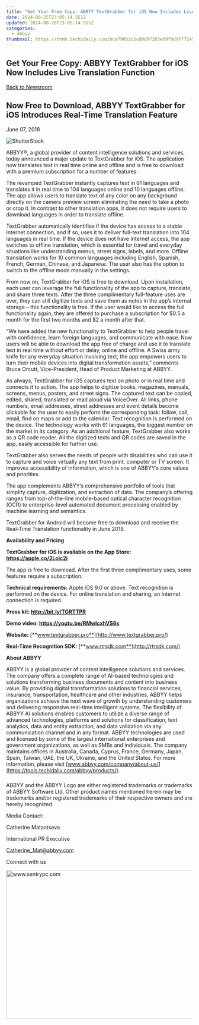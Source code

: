 ```yaml
---
title: "Get Your Free Copy: ABBYY TextGrabber for iOS Now Includes Live Translation Function"
date: 2024-08-25T23:05:14.551Z
updated: 2024-08-26T23:05:14.551Z
categories:
  - abbyy
thumbnail: https://thmb.techidaily.com/bca79052c5cd9d97263eb9f9d9f77145f2fe6968554def245326bd7e9d126f27.jpg
---
```


## Get Your Free Copy: ABBYY TextGrabber for iOS Now Includes Live Translation Function

[Back to Newsroom](https://tools.techidaily.com/abbyy/products/)

## Now Free to Download, ABBYY TextGrabber for iOS Introduces Real-Time Translation Feature

June 07, 2018

![ShutterStock](https://content.abbyy.com/-/media/project/abbyy/abbyy/branchtemplates/shutterstock_1272462163_1296-x-729.jpg?h=729&iar=0&w=1296)

ABBYY®, a global provider of content intelligence solutions and services, today announced a major update to TextGrabber for iOS. The application now translates text in real time online and offline and is free to download with a premium subscription for a number of features.

The revamped TextGrabber instantly captures text in 61 languages and translates it in real time to 104 languages online and 10 languages offline. The app allows users to translate text of any color on any background directly on the camera preview screen eliminating the need to take a photo or crop it. In contrast to other translation apps, it does not require users to download languages in order to translate offline.

TextGrabber automatically identifies if the device has access to a stable Internet connection, and if so, uses it to deliver full-text translation into 104 languages in real time. If the device does not have Internet access, the app switches to offline translation, which is essential for travel and everyday situations like understanding menus, street signs, labels, and more. Offline translation works for 10 common languages including English, Spanish, French, German, Chinese, and Japanese. The user also has the option to switch to the offline mode manually in the settings.

From now on, TextGrabber for iOS is free to download. Upon installation, each user can leverage the full functionality of the app to capture, translate, and share three texts. After the three complimentary full-feature uses are over, they can still digitize texts and save them as notes in the app’s internal storage – this functionality is free. If the user would like to access the full functionality again, they are offered to purchase a subscription for $0.5 a month for the first two months and $2 a month after that.

“We have added the new functionality to TextGrabber to help people travel with confidence, learn foreign languages, and communicate with ease. Now users will be able to download the app free of charge and use it to translate text in real time without effort or delay, online and offline. A Swiss army knife for any everyday situation involving text, the app empowers users to turn their mobile devices into digital transformation assets,” comments Bruce Orcutt, Vice-President, Head of Product Marketing at ABBYY.

As always, TextGrabber for iOS captures text on photo or in real time and connects it to action. The app helps to digitize books, magazines, manuals, screens, menus, posters, and street signs. The captured text can be copied, edited, shared, translated or read aloud via VoiceOver. All links, phone numbers, email addresses, street addresses and event details become clickable for the user to easily perform the corresponding task: follow, call, email, find on maps or add to the calendar. Text recognition is performed on the device. The technology works with 61 languages, the biggest number on the market in its category. As an additional feature, TextGrabber also works as a QR code reader. All the digitized texts and QR codes are saved in the app, easily accessible for further use.

TextGrabber also serves the needs of people with disabilities who can use it to capture and voice virtually any text from print, computer or TV screen. It improves accessibility of information, which is one of ABBYY’s core values and priorities.

The app complements ABBYY’s comprehensive portfolio of tools that simplify capture, digitization, and extraction of data. The company’s offering ranges from top-of-the-line mobile-based optical character recognition (OCR) to enterprise-level automated document processing enabled by machine learning and semantics.

TextGrabber for Android will become free to download and receive the Real-Time Translation functionality in June 2018.

**Availability and Pricing**

**TextGrabber** **for iOS is available on the App Store:** **<https://apple.co/2Loic2i>**

The app is free to download. After the first three complimentary uses, some features require a subscription.

**Technical requirements:** Apple iOS 9.0 or above. Text recognition is performed on the device. For online translation and sharing, an Internet connection is required.

**Press kit: <http://bit.ly/TGRTTPR>**

**Demo video: <https://youtu.be/RMwIcxhVS6s>**

**Website:** [**www.textgrabber.pro**](http://www.textgrabber.pro/)

**Real-Time Recognition SDK:** [**www.rtrsdk.com**](http://rtrsdk.com/)

**About ABBYY**

ABBYY is a global provider of content intelligence solutions and services. The company offers a complete range of AI-based technologies and solutions transforming business documents and content into business value. By providing digital transformation solutions to financial services, insurance, transportation, healthcare and other industries, ABBYY helps organizations achieve the next wave of growth by understanding customers and delivering responsive real-time intelligent systems. The flexibility of ABBYY AI solutions enables customers to utilize a diverse range of advanced technologies, platforms and solutions for classification, text analytics, data and entity extraction, and data validation via any communication channel and in any format. ABBYY technologies are used and licensed by some of the largest international enterprises and government organizations, as well as SMBs and individuals. The company maintains offices in Australia, Canada, Cyprus, France, Germany, Japan, Spain, Taiwan, UAE, the UK, Ukraine, and the United States. For more information, please visit [www.abbyy.com/company/about-us/](https://tools.techidaily.com/abbyy/products/).

###

ABBYY and the ABBYY Logo are either registered trademarks or trademarks of ABBYY Software Ltd. Other product names mentioned herein may be trademarks and/or registered trademarks of their respective owners and are hereby recognized.

Media Contact:

Catherine Matantseva

International PR Executive

[Catherine\_Mat@abbyy.com](https://tools.techidaily.com/abbyy/products/)

  
Connect with us

<ins class="adsbygoogle"
     style="display:block"
     data-ad-format="autorelaxed"
     data-ad-client="ca-pub-7571918770474297"
     data-ad-slot="1223367746"></ins>



<ins class="adsbygoogle"
     style="display:block"
     data-ad-client="ca-pub-7571918770474297"
     data-ad-slot="8358498916"
     data-ad-format="auto"
     data-full-width-responsive="true"></ins>

<!-- affiliate ads begin -->
<a href="https://sentrypc.7eer.net/c/5597632/398453/3022" target="_top" id="398453"><img src="//a.impactradius-go.com/display-ad/3022-398453" border="0" alt="www.sentrypc.com" width="580" height="400"/></a><img height="0" width="0" src="https://sentrypc.7eer.net/i/5597632/398453/3022" style="position:absolute;visibility:hidden;" border="0" />
<!-- affiliate ads end -->


